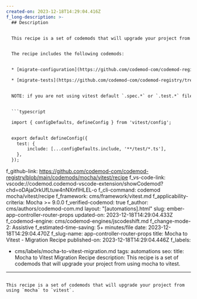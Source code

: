 ```yaml
---
created-on: 2023-12-18T14:29:04.416Z
f_long-description: >-
  ## Description


  This recipe is a set of codemods that will upgrade your project from using `mocha` to `vitest`.


  The recipe includes the following codemods:


  * [migrate-configuration](https://github.com/codemod-com/codemod-registry/tree/main/codemods/mocha/vitest/migrate-configuration)

  * [migrate-tests](https://github.com/codemod-com/codemod-registry/tree/main/codemods/mocha/vitest/migrate-tests)


  NOTE: if you are not using vitest default `.spec.*` or `.test.*` file names, then you won't be able to run your tests upon migrating. To mitigate this and add your own set of globs, create `vite.config.ts` file in the root of your project and add the following configuration, replacing `**/test/*.ts` with your own globs:


  ```typescript

  import { configDefaults, defineConfig } from 'vitest/config';


  export default defineConfig({
  	test: {
  		include: [...configDefaults.include, '**/test/*.ts'],
  	},
  });

  ```
f_github-link: https://github.com/codemod-com/codemod-registry/blob/main/codemods/mocha/vitest/recipe
f_vs-code-link: vscode://codemod.codemod-vscode-extension/showCodemod?chd=oDAjaOrkUfLtuw4nNXnfIHLEL-o
f_cli-command: codemod mocha/vitest/recipe
f_framework: cms/framework/vitest.md
f_applicability-criteria: Mocha  >= 9.0.0
f_verified-codemod: true
f_author: cms/authors/codemod-com.md
layout: "[automations].html"
slug: ember-app-controller-router-props
updated-on: 2023-12-18T14:29:04.433Z
f_codemod-engine: cms/codemod-engines/jscodeshift.md
f_change-mode-2: Assistive
f_estimated-time-saving: 5+ minutes/file
date: 2023-12-18T14:29:04.470Z
f_slug-name: app-controller-router-props
title: Mocha to Vitest - Migration Recipe
published-on: 2023-12-18T14:29:04.446Z
f_labels:
  - cms/labels/mocha-to-vitest-migration.md
tags: automations
seo:
  title: Mocha to Vitest Migration Recipe
  description: This recipe is a set of codemods that will upgrade your project
    from using mocha to vitest.
---
```

This recipe is a set of codemods that will upgrade your project from using `mocha` to `vitest`.
